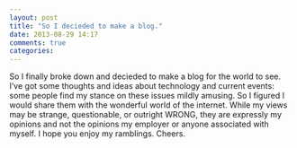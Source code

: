 ```yaml
---
layout: post
title: "So I decieded to make a blog."
date: 2013-08-29 14:17
comments: true
categories: 
---
```

So I finally broke down and decieded to make a blog for the world to see. I’ve got some thoughts and ideas about technology and current events: some people find my stance on these issues mildly amusing. So I figured I would share them with the wonderful world of the internet. While my views may be strange, questionable, or outright WRONG, they are expressly my opinions and not the opinions my employer or anyone associated with myself. I hope you enjoy my ramblings. Cheers.
